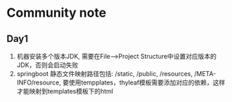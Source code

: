 # Community note

## Day1
1. 机器安装多个版本JDK, 需要在File-->Project Structure中设置对应版本的JDK，否则会启动失败
2. springboot 静态文件映射路径包括: /static, /public, /resources, /META-INFO/resource,
要使用tempplates，thyleaf模板需要添加对应的依赖，这样才能映射到templates模板下的html 

